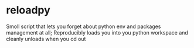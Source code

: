 # reloadpy
Smoll script that lets you forget about python env and packages management at all; Reproducibly loads you into you python workspace and cleanly unloads when you cd out

